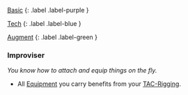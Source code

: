 
[Basic](Game/Advancement-List?Basic=true)
{: .label .label-purple }

[Tech](Game/Tech)
{: .label .label-blue }

[Augment](Game/Advancement-List?Augment=true)
{: .label .label-green }
### Improviser
*You know how to attach and equip things on the fly.*
* All [Equipment](Game/Core/Equipment) you carry benefits from your [TAC-Rigging](Game/Blocks/TAC-Rigging).


